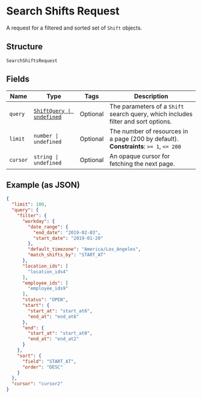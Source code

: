 
# Search Shifts Request

A request for a filtered and sorted set of `Shift` objects.

## Structure

`SearchShiftsRequest`

## Fields

| Name | Type | Tags | Description |
|  --- | --- | --- | --- |
| `query` | [`ShiftQuery \| undefined`](../../doc/models/shift-query.md) | Optional | The parameters of a `Shift` search query, which includes filter and sort options. |
| `limit` | `number \| undefined` | Optional | The number of resources in a page (200 by default).<br>**Constraints**: `>= 1`, `<= 200` |
| `cursor` | `string \| undefined` | Optional | An opaque cursor for fetching the next page. |

## Example (as JSON)

```json
{
  "limit": 100,
  "query": {
    "filter": {
      "workday": {
        "date_range": {
          "end_date": "2019-02-03",
          "start_date": "2019-01-20"
        },
        "default_timezone": "America/Los_Angeles",
        "match_shifts_by": "START_AT"
      },
      "location_ids": [
        "location_ids4"
      ],
      "employee_ids": [
        "employee_ids9"
      ],
      "status": "OPEN",
      "start": {
        "start_at": "start_at6",
        "end_at": "end_at6"
      },
      "end": {
        "start_at": "start_at0",
        "end_at": "end_at2"
      }
    },
    "sort": {
      "field": "START_AT",
      "order": "DESC"
    }
  },
  "cursor": "cursor2"
}
```

